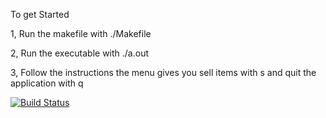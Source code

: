To get Started

1, Run the makefile with ./Makefile

2, Run the executable with ./a.out

3, Follow the instructions the menu gives you
   sell items with s and quit the application with q

[![Build Status](https://travis-ci.org/callison98/Inventory.svg?branch=master)](https://travis-ci.org/callison98/Inventory)   